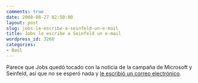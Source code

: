 ```yaml
---
comments: true
date: 2008-08-27 02:50:00
layout: post
slug: jobs-le-escribe-a-seinfeld-un-e-mail
title: Jobs le escribe a Seinfeld un e-mail
wordpress_id: 3260
categories:
- Baúl
---
```


Parece que Jobs quedó tocado con la noticia de la campaña de Microsoft y Seinfeld, así que no se esperó nada y [le escribió un correo electrónico](http://www.geekculture.com/joyoftech/joyarchives/1142.html).
